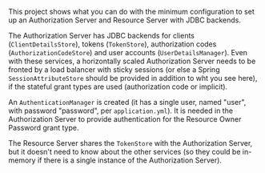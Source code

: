 This project shows what you can do with the minimum configuration to
set up an Authorization Server and Resource Server with JDBC backends. 

The Authorization Server has JDBC backends for clients
(`ClientDetailsStore`), tokens (`TokenStore`), authorization codes
(`AuthorizationCodeStore`) and user accounts
(`UserDetailsManager`). Even with these services, a horizontally
scaled Authorization Server needs to be fronted by a load balancer
with sticky sessions (or else a Spring `SessionAttributeStore` should
be provided in addition to wht you see here), if the stateful grant
types are used (authorization code or implicit).

An `AuthenticationManager` is created (it has a single user, named
"user", with password "password", per `application.yml`). It is needed
in the Authorization Server to provide authentication for the Resource
Owner Password grant type.

The Resource Server shares the `TokenStore` with the Authorization
Server, but it doesn't need to know about the other services (so they
could be in-memory if there is a single instance of the Authorization
Server).

